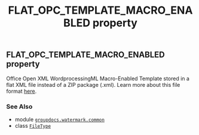 ﻿---
title: FLAT_OPC_TEMPLATE_MACRO_ENABLED property
second_title: GroupDocs.Watermark for Python via .NET API References
description: 
type: docs
url: /python-net/groupdocs.watermark.common/filetype/flat_opc_template_macro_enabled/
is_root: false
weight: 180
---

## FLAT_OPC_TEMPLATE_MACRO_ENABLED property


Office Open XML WordprocessingML Macro-Enabled Template stored in a flat XML file instead of a ZIP package (.xml).
Learn more about this file format [here](https://en.wikipedia.org/wiki/Office_Open_XML).

### See Also
* module [`groupdocs.watermark.common`](../../)
* class [`FileType`](/watermark/python-net/groupdocs.watermark.common/filetype)
